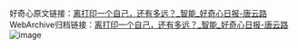 好奇心原文链接：[离打印一个自己，还有多远？_智能_好奇心日报-唐云路](https://www.qdaily.com/articles/3803.html)
WebArchive归档链接：[离打印一个自己，还有多远？_智能_好奇心日报-唐云路](http://web.archive.org/web/20190623152955/https://www.qdaily.com/articles/3803.html)
![image](http://ww3.sinaimg.cn/large/007d5XDpgy1g3vddrwajmj30u053ohdt)